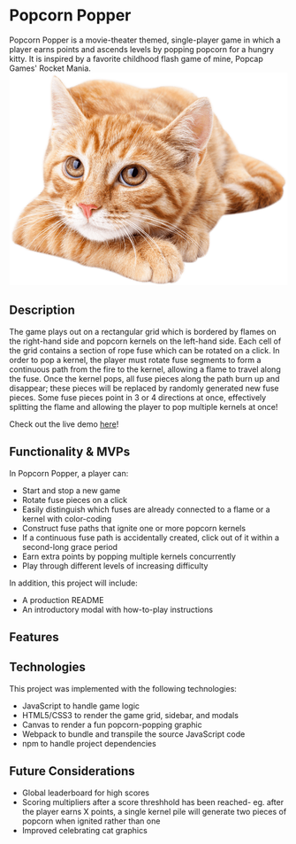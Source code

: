 # Popcorn Popper
Popcorn Popper is a movie-theater themed, single-player game in which a player earns points and ascends levels by popping popcorn for a hungry kitty. It is inspired by a favorite childhood flash game of mine, Popcap Games' Rocket Mania. 
![i can has popcorn?](/images/kittens/intro.png)

## Description
The game plays out on a rectangular grid which is bordered by flames on the right-hand side and popcorn kernels on the left-hand side. Each cell of the grid contains a section of rope fuse which can be rotated on a click. In order to pop a kernel, the player must rotate fuse segments to form a continuous path from the fire to the kernel, allowing a flame to travel along the fuse. Once the kernel pops, all fuse pieces along the path burn up and disappear; these pieces will be replaced by randomly generated new fuse pieces. Some fuse pieces point in 3 or 4 directions at once, effectively splitting the flame and allowing the player to pop multiple kernels at once!

Check out the live demo [here](https://virgknight.github.io/popcorn/)!

## Functionality & MVPs
In Popcorn Popper, a player can:
* Start and stop a new game
* Rotate fuse pieces on a click
* Easily distinguish which fuses are already connected to a flame or a kernel with color-coding
* Construct fuse paths that ignite one or more popcorn kernels
* If a continuous fuse path is accidentally created, click out of it within a second-long grace period
* Earn extra points by popping multiple kernels concurrently
* Play through different levels of increasing difficulty

In addition, this project will include:
* A production README
* An introductory modal with how-to-play instructions

## Features


## Technologies
This project was implemented with the following technologies:
* JavaScript to handle game logic
* HTML5/CSS3 to render the game grid, sidebar, and modals
* Canvas to render a fun popcorn-popping graphic
* Webpack to bundle and transpile the source JavaScript code
* npm to handle project dependencies

## Future Considerations
* Global leaderboard for high scores
* Scoring multipliers after a score threshhold has been reached- eg. after the player earns X points, a single kernel pile will generate two pieces of popcorn when ignited rather than one
* Improved celebrating cat graphics
